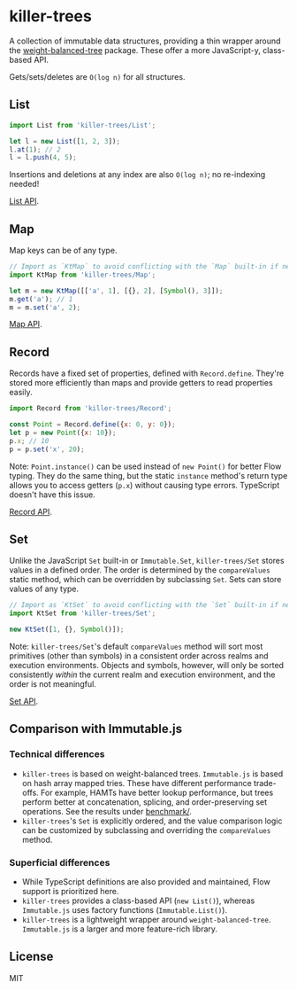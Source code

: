 # killer-trees

A collection of immutable data structures, providing a thin wrapper around
the [weight-balanced-tree](https://www.npmjs.com/package/weight-balanced-tree)
package. These offer a more JavaScript-y, class-based API.

Gets/sets/deletes are `O(log n)` for all structures.

## List

```javascript
import List from 'killer-trees/List';

let l = new List([1, 2, 3]);
l.at(1); // 2
l = l.push(4, 5);
```

Insertions and deletions at any index are also `O(log n)`; no re-indexing
needed!

[List API](https://github.com/mwiencek/killer-trees/blob/master/types/List.d.ts).

## Map

Map keys can be of any type.

```javascript
// Import as `KtMap` to avoid conflicting with the `Map` built-in if needed.
import KtMap from 'killer-trees/Map';

let m = new KtMap([['a', 1], [{}, 2], [Symbol(), 3]]);
m.get('a'); // 1
m = m.set('a', 2);
```

[Map API](https://github.com/mwiencek/killer-trees/blob/master/types/Map.d.ts).

## Record

Records have a fixed set of properties, defined with `Record.define`.
They're stored more efficiently than maps and provide getters to read
properties easily.

```javascript
import Record from 'killer-trees/Record';

const Point = Record.define({x: 0, y: 0});
let p = new Point({x: 10});
p.x; // 10
p = p.set('x', 20);
```

Note: `Point.instance()` can be used instead of
`new Point()` for better Flow typing. They do the same thing, but the static
`instance` method's return type allows you to access getters (`p.x`) without
causing type errors. TypeScript doesn't have this issue.

[Record API](https://github.com/mwiencek/killer-trees/blob/master/types/Record.d.ts).

## Set

Unlike the JavaScript `Set` built-in or `Immutable.Set`, `killer-trees/Set`
stores values in a defined order. The order is determined by the
`compareValues` static method, which can be overridden by subclassing
`Set`. Sets can store values of any type.

```javascript
// Import as `KtSet` to avoid conflicting with the `Set` built-in if needed.
import KtSet from 'killer-trees/Set';

new KtSet([1, {}, Symbol()]);
```

Note: `killer-trees/Set`'s default `compareValues` method will sort
most primitives (other than symbols) in a consistent order across realms and
execution environments. Objects and symbols, however, will only be sorted
consistently *within* the current realm and execution environment, and the
order is not meaningful.

[Set API](https://github.com/mwiencek/killer-trees/blob/master/types/Set.d.ts).

## Comparison with Immutable.js

### Technical differences

- `killer-trees` is based on weight-balanced trees. `Immutable.js` is based
  on hash array mapped tries. These have different performance trade-offs.
  For example, HAMTs have better lookup performance, but trees perform better
  at concatenation, splicing, and order-preserving set operations. See the
  results under [benchmark/](https://github.com/mwiencek/killer-trees/tree/master/benchmark).
- `killer-trees`'s `Set` is explicitly ordered, and the value comparison
  logic can be customized by subclassing and overriding the `compareValues`
  method.

### Superficial differences

- While TypeScript definitions are also provided and maintained, Flow support
  is prioritized here.
- `killer-trees` provides a class-based API (`new List()`), whereas
  `Immutable.js` uses factory functions (`Immutable.List()`).
- `killer-trees` is a lightweight wrapper around `weight-balanced-tree`.
  `Immutable.js` is a larger and more feature-rich library.

## License

MIT
